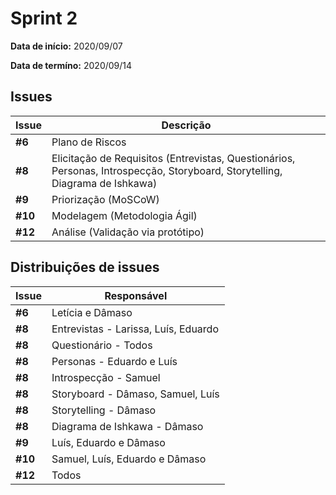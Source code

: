 # Sprint 2

**Data de início:** 2020/09/07

**Data de termíno:** 2020/09/14

## Issues

|Issue|Descrição|
|-----|---------|
|**#6**|Plano de Riscos|
|**#8**|Elicitação de Requisitos (Entrevistas, Questionários, Personas, Introspecção, Storyboard, Storytelling, Diagrama de Ishkawa)|
|**#9**|Priorização (MoSCoW)|
|**#10**|Modelagem (Metodologia Ágil)|
|**#12**|Análise (Validação via protótipo)|

## Distribuições de issues

|Issue|Responsável|
|-----|---------|
|**#6**|Letícia e Dâmaso|
|**#8**|Entrevistas - Larissa, Luís, Eduardo|
|**#8**|Questionário - Todos|
|**#8**|Personas - Eduardo e Luís|
|**#8**|Introspecção - Samuel|
|**#8**|Storyboard - Dâmaso, Samuel, Luís|
|**#8**|Storytelling - Dâmaso|
|**#8**|Diagrama de Ishkawa - Dâmaso|
|**#9**|Luís, Eduardo e Dâmaso|
|**#10**|Samuel, Luís, Eduardo e Dâmaso|
|**#12**|Todos|